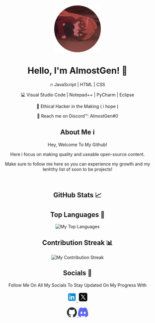 <p align="center">
    <div align="center" class="rounded-image" style="display: block; margin: 0 auto;">
        <img src="imgs/pfpgit.png" alt="AlmostGen's Profile Picture" width="150" height="150">
    </div>
</p>

<div align="center">
  <h1>Hello, I'm AlmostGen! 👋</h1>
  <p>🔥 JavaScript | HTML | CSS</p>
  <p>💻 Visual Studio Code | Notepad++ | PyCharm | Eclipse</p>
  <p>🚀 Ethical Hacker in the Making ( i hope )</p>
  <p>💬 Reach me on Discord™: AlmostGen#0</p>
</div>

<div align="center">
  <h2>About Me ℹ️</h2>
  <p>
   Hey, Welcome To My Github!
  <p>Here i focus on making quality and useable open-source content.</p>
  <p>Make sure to follow me here so you can experience my growth and my lenhthy list of soon to be projects!</p>
  </p>
<br>
</div>
</p>
<div align="center">
  <h2>GitHub Stats 📈</h2>
</div>

<div align="center">
  <h2>Top Languages 🚀</h2>
  <img src="https://github-readme-stats.vercel.app/api/top-langs/?username=AlmostGen&theme=blue-green" alt="My Top Languages"/>
</div>

<div align="center">
  <h2>Contribution Streak 📊</h2>
  <img src="https://github-readme-streak-stats.herokuapp.com/?user=AlmostGen&theme=blue-green" alt="My Contribution Streak"/>
</div>

<div align="center">
  <h2>Socials 🔗</h2>
  <p>
    Follow Me On All My Socials To Stay Updated On My Progress With
  </p>
  <p>
    <a href="https://www.linkedin.com/in/almostgen/">
        <img src="imgs/linkedin.svg" alt="LinkedIn" width="32" height="32">
    </a>
    <a href="https://twitter.com/AlmostGen">
        <img src="imgs/x.svg" alt="Twitter" width="32" height="32">
    </a>
  </p>
</div>
<p align="center">
    <a href="https://github.com/AlmostGen">
      <img src="imgs/github.svg" alt="View My GitHub Profile" width="32" height="32">
    </a>
    <a href="https://discord.com/users/1017301174568898600">
      <img src="imgs/discord.svg" alt="Contact Me On Discord!" width="32" height="32">
    </a> 
</p>
